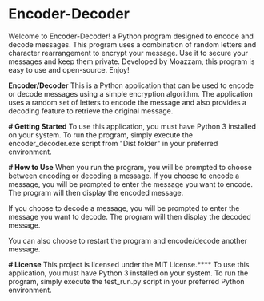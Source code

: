 # Encoder-Decoder
Welcome to Encoder-Decoder! a Python program designed to encode and decode messages. This program uses a combination of random letters and character rearrangement to encrypt your message. Use it to secure your messages and keep them private. Developed by Moazzam, this program is easy to use and open-source. Enjoy!

**Encoder/Decoder**
This is a Python application that can be used to encode or decode messages using a simple encryption algorithm. The application uses a random set of letters to encode the message and also provides a decoding feature to retrieve the original message.

**# Getting Started**
To use this application, you must have Python 3 installed on your system. To run the program, simply execute the encoder_decoder.exe script from "Dist folder" in your preferred environment.

**# How to Use**
When you run the program, you will be prompted to choose between encoding or decoding a message. If you choose to encode a message, you will be prompted to enter the message you want to encode. The program will then display the encoded message.

If you choose to decode a message, you will be prompted to enter the message you want to decode. The program will then display the decoded message.

You can also choose to restart the program and encode/decode another message.

**# License**
This project is licensed under the MIT License.****
To use this application, you must have Python 3 installed on your system. To run the program, simply execute the test_run.py script in your preferred Python environment.
